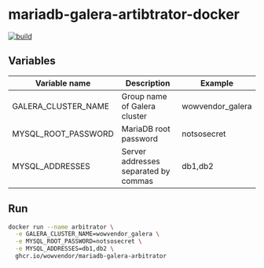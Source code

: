 mariadb-galera-artibtrator-docker
===
[![build](https://github.com/wowvendor/mariadb-galera-arbitrator-docker/actions/workflows/build.yml/badge.svg)](https://github.com/wowvendor/mariadb-galera-arbitrator-docker/actions/workflows/build.yml)

## Variables
| Variable name               | Description                          | Example          |
|-----------------------------|--------------------------------------|------------------|
| GALERA_CLUSTER_NAME         | Group name of Galera cluster         | wowvendor_galera |
| MYSQL_ROOT_PASSWORD         | MariaDB root password                | notsosecret      |
| MYSQL_ADDRESSES             | Server addresses separated by commas | db1,db2          |

## Run
```bash
docker run --name arbitrator \
  -e GALERA_CLUSTER_NAME=wowvendor_galera \
  -e MYSQL_ROOT_PASSWORD=notsosecret \
  -e MYSQL_ADDRESSES=db1,db2 \
  ghcr.io/wowvendor/mariadb-galera-arbitrator
```

